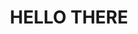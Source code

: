 <h1>
  <div id="header" align="center">
    HELLO THERE
  </div>
</h1>
<div id="header" align="center">
  <img src="https://komarev.com/ghpvc/?username=nine-tailed-glitch&style=flat-square&color=blue" alt=""/>
</div>


<!--
**nine-tailed-glitch/nine-tailed-glitch** is a ✨ _special_ ✨ repository because its `README.md` (this file) appears on your GitHub profile.

Here are some ideas to get you started:

- 🔭 I’m currently working on ...
- 🌱 I’m currently learning ...
- 👯 I’m looking to collaborate on ...
- 🤔 I’m looking for help with ...
- 💬 Ask me about ...
- 📫 How to reach me: ...
- 😄 Pronouns: ...
- ⚡ Fun fact: ...
-->
